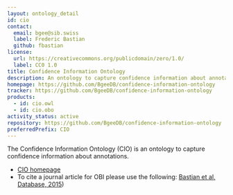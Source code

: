 ```yaml
---
layout: ontology_detail
id: cio
contact:
  email: bgee@sib.swiss
  label: Frederic Bastian
  github: fbastian
license:
  url: https://creativecommons.org/publicdomain/zero/1.0/
  label: CC0 1.0
title: Confidence Information Ontology
description: An ontology to capture confidence information about annotations.
homepage: https://github.com/BgeeDB/confidence-information-ontology
tracker: https://github.com/BgeeDB/confidence-information-ontology
products:
  - id: cio.owl
  - id: cio.obo
activity_status: active
repository: https://github.com/BgeeDB/confidence-information-ontology
preferredPrefix: CIO
---
```


The Confidence Information Ontology (CIO) is an ontology to capture confidence information about annotations.

- [CIO homepage](https://github.com/BgeeDB/confidence-information-ontology)
- To cite a journal article for OBI please use the following: [Bastian et al, Database, 2015](http://www.ncbi.nlm.nih.gov/pubmed/25957950))

